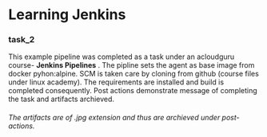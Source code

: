# Learning Jenkins

### task_2

This example pipeline was completed as a task under an acloudguru course- __Jenkins Pipelines__ . The pipline  sets the agent as base image from docker pyhon:alpine. SCM is taken care by cloning from github (course files under linux academy). The requirements are installed and build is completed consequently. Post actions demonstrate message of completing the task and artifacts archieved.

 ###### The artifacts are of .jpg extension and thus are archieved under post-actions.
 
 
